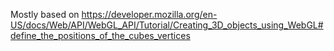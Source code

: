 Mostly based on https://developer.mozilla.org/en-US/docs/Web/API/WebGL_API/Tutorial/Creating_3D_objects_using_WebGL#define_the_positions_of_the_cubes_vertices
